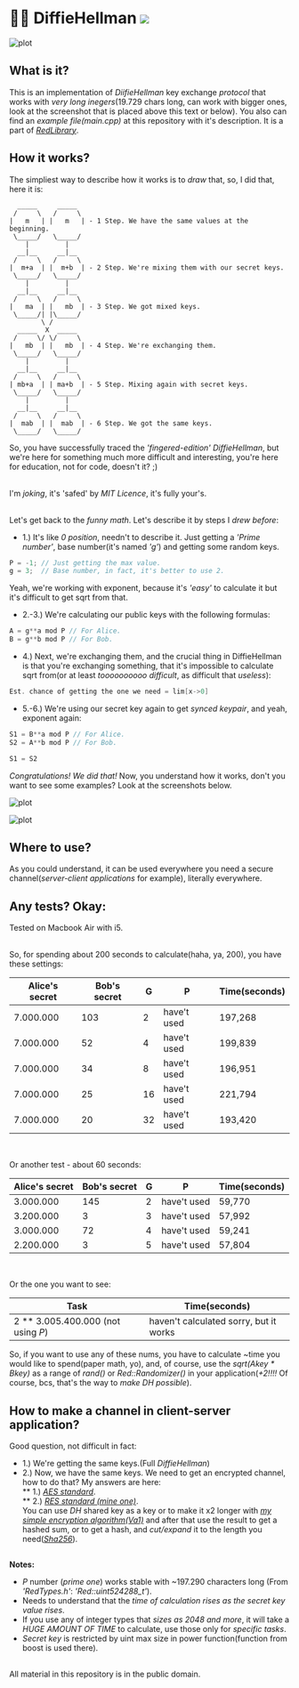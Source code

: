 # 🔑🔑 DiffieHellman [![](https://img.shields.io/apm/l/vim-mode)](https://github.com/Red-company/RES_Implementation/blob/main/LICENSE.md)

![plot](./Screenshots/DiffieHellman_test1.png)

## What is it?

This is an implementation of _DiifieHellman_ key exchange _protocol_ that works with _very long inegers_(19.729 chars long, can work with bigger ones, look at the screenshot that is placed above this text or below). You also can find an _example file(main.cpp)_ at this repository with it's description. It is a part of [_RedLibrary_](https://github.com/Red-company/RedLibrary).

## How it works?

The simpliest way to describe how it works is to _draw_ that, so, I did that, here it is:

```
  _____     _____
 /     \   /     \
|   m   | |   m   | - 1 Step. We have the same values at the beginning.
 \_____/   \_____/
    |         |
  __|__     __|__
 /     \   /     \
|  m+a  | |  m+b  | - 2 Step. We're mixing them with our secret keys.
 \_____/   \_____/
    |         |
  __|__     __|__
 /     \   /     \
|   ma  | |   mb  | - 3 Step. We got mixed keys.
 \_____/| |\_____/
        \ / 
  _____  X  _____
 /     \/ \/     \
|   mb  | |   mb  | - 4 Step. We're exchanging them.
 \_____/   \_____/
    |         |
  __|__     __|__
 /     \   /     \
| mb+a  | | ma+b  | - 5 Step. Mixing again with secret keys.
 \_____/   \_____/
    |         |
  __|__     __|__
 /     \   /     \
|  mab  | |  mab  | - 6 Step. We got the same keys.
 \_____/   \_____/
```

So, you have successfully traced the _'fingered-edition'_ _DiffieHellman_, but we're here for something much more difficult and interesting, you're here for education, not for code, doesn't it? ;) <br/><br/>

I'm _joking_, it's 'safed' by _MIT Licence_, it's fully your's. <br/><br/>

Let's get back to the _funny math_. Let's describe it by steps I _drew before_:

* 1.)   It's like _0 position_, needn't to describe it. Just getting a _'Prime number'_, base number(it's named _'g'_) and getting some random keys.
```C
P = -1; // Just getting the max value.
g = 3;  // Base number, in fact, it's better to use 2.
```
Yeah, we're working with exponent, because it's _'easy'_ to calculate it but it's difficult to get sqrt from that.
* 2.-3.) We're calculating our public keys with the following formulas:
```C
A = g**a mod P // For Alice.
B = g**b mod P // For Bob.
```

* 4.) Next, we're exchanging them, and the crucial thing in DiffieHellman is that you're exchanging something, that it's impossible to calculate sqrt from(or at least _toooooooooo difficult_, as difficult that _useless_):
```C
Est. chance of getting the one we need = lim[x->0]
```

* 5.-6.) We're using our secret key again to get _synced keypair_, and yeah, exponent again:
```C
S1 = B**a mod P // For Alice.
S2 = A**b mod P // For Bob.

S1 = S2
```

_Congratulations! We did that!_ Now, you understand how it works, don't you want to see some examples? Look at the screenshots below.<br/>

![plot](./Screenshots/DiffieHellman_test2.png)

![plot](./Screenshots/DiffieHellman_test3.png)

## Where to use?

As you could understand, it can be used everywhere you need a secure channel(_server-client applications_ for example), literally everywhere.

## Any tests? Okay:

Tested on Macbook Air with i5. <br/><br/>

So, for spending about 200 seconds to calculate(haha, ya, 200), you have these settings:

| Alice's secret | Bob's secret | G | P | Time(seconds) |
|----------------|--------------|---|---|---------------|
| 7.000.000 | 103 | 2 | have't used | 197,268 |
| 7.000.000 | 52 | 4 | have't used | 199,839 |
| 7.000.000 | 34 | 8 | have't used | 196,951 |
| 7.000.000 | 25 | 16 | have't used | 221,794 |
| 7.000.000 | 20 | 32 | have't used | 193,420 |

<br/>

Or another test - about 60 seconds:

| Alice's secret | Bob's secret | G | P | Time(seconds) |
|----------------|--------------|---|---|---------------|
| 3.000.000 | 145 | 2 | have't used | 59,770 |
| 3.200.000 | 3 | 3 | have't used | 57,992 |
| 3.000.000 | 72 | 4 | have't used | 59,241 |
| 2.200.000 | 3 | 5 | have't used | 57,804 |

<br/>

Or the one you want to see: <br/>

|               Task                | Time(seconds) |
|-----------------------------------|---------------|
| 2 ** 3.005.400.000 (not using _P_) | haven't calculated sorry, but it works |

So, if you want to use any of these nums, you have to calculate ~time you would like to spend(paper math, yo), and, of course, use the _sqrt(Akey * Bkey)_ as a range of _rand()_ or _Red::Randomizer()_ in your application(_+2!!!!_ Of course, bcs, that's the way to _make DH possible_).

## How to make a channel in client-server application?

Good question, not difficult in fact:

* 1.) We're getting the same keys.(Full _DiffieHellman_)
* 2.) Now, we have the same keys. We need to get an encrypted channel, how to do that? My answers are here: <br/>
** 1.) [_AES standard_](https://github.com/vladimirrogozin/AES_Implementation). <br/>
** 2.) [_RES standard (mine one)_](https://github.com/Red-company/RES_Implementation). <br/>
You can use _DH_ shared key as a key or to make it x2 longer with [_my simple encryption algorithm(Va1)_](https://github.com/vladimirrogozin/Va1) and after that use the result to get a hashed sum, or to get a hash, and _cut/expand_ it to the length you need([_Sha256_](https://github.com/vladimirrogozin/Sha256)).

##
**Notes:**
 * _P_ number (_prime one_) works stable with ~197.290 characters long (From _'RedTypes.h'_: _'Red::uint524288_t'_).
 * Needs to understand that the _time of calculation rises as the secret key value rises_.
 * If you use any of integer types that _sizes as 2048 and more_, it will take a _HUGE AMOUNT OF TIME_ to calculate, use those only for _specific tasks_. 
 * _Secret key_ is restricted by uint max size in power function(function from boost is used there).

##
All material in this repository is in the public domain.
